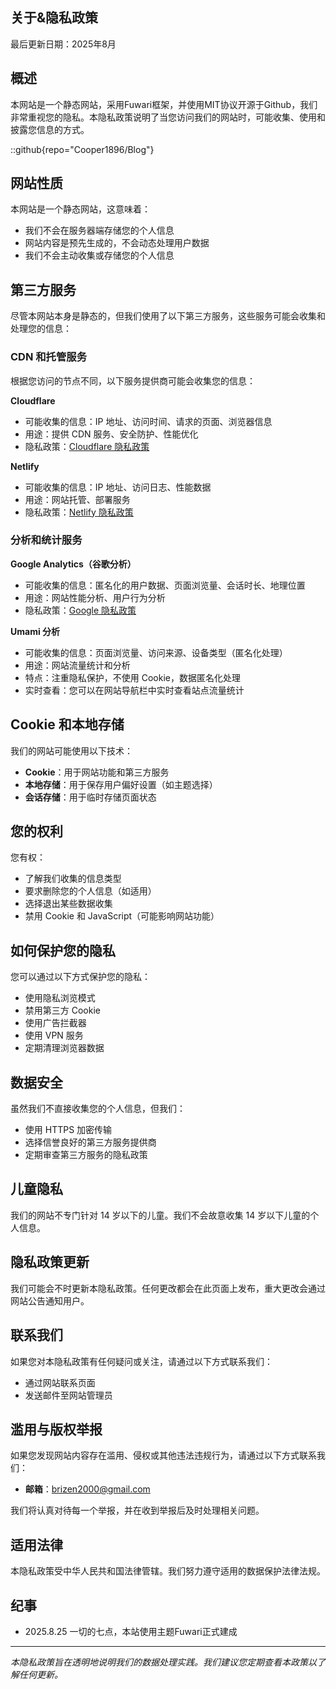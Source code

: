 ## 关于&隐私政策

最后更新日期：2025年8月

## 概述

本网站是一个静态网站，采用Fuwari框架，并使用MIT协议开源于Github，我们非常重视您的隐私。本隐私政策说明了当您访问我们的网站时，可能收集、使用和披露您信息的方式。

::github{repo="Cooper1896/Blog"}

## 网站性质

本网站是一个静态网站，这意味着：

- 我们不会在服务器端存储您的个人信息
- 网站内容是预先生成的，不会动态处理用户数据
- 我们不会主动收集或存储您的个人信息

## 第三方服务

尽管本网站本身是静态的，但我们使用了以下第三方服务，这些服务可能会收集和处理您的信息：

### CDN 和托管服务

根据您访问的节点不同，以下服务提供商可能会收集您的信息：

**Cloudflare**

- 可能收集的信息：IP 地址、访问时间、请求的页面、浏览器信息
- 用途：提供 CDN 服务、安全防护、性能优化
- 隐私政策：[Cloudflare 隐私政策](https://www.cloudflare.com/privacypolicy/)

**Netlify**

- 可能收集的信息：IP 地址、访问日志、性能数据
- 用途：网站托管、部署服务
- 隐私政策：[Netlify 隐私政策](https://www.netlify.com/privacy/)

### 分析和统计服务

**Google Analytics（谷歌分析）**

- 可能收集的信息：匿名化的用户数据、页面浏览量、会话时长、地理位置
- 用途：网站性能分析、用户行为分析
- 隐私政策：[Google 隐私政策](https://policies.google.com/privacy)

**Umami 分析**

- 可能收集的信息：页面浏览量、访问来源、设备类型（匿名化处理）
- 用途：网站流量统计和分析
- 特点：注重隐私保护，不使用 Cookie，数据匿名化处理
- 实时查看：您可以在网站导航栏中实时查看站点流量统计

## Cookie 和本地存储

我们的网站可能使用以下技术：

- **Cookie**：用于网站功能和第三方服务
- **本地存储**：用于保存用户偏好设置（如主题选择）
- **会话存储**：用于临时存储页面状态

## 您的权利

您有权：

- 了解我们收集的信息类型
- 要求删除您的个人信息（如适用）
- 选择退出某些数据收集
- 禁用 Cookie 和 JavaScript（可能影响网站功能）

## 如何保护您的隐私

您可以通过以下方式保护您的隐私：

- 使用隐私浏览模式
- 禁用第三方 Cookie
- 使用广告拦截器
- 使用 VPN 服务
- 定期清理浏览器数据

## 数据安全

虽然我们不直接收集您的个人信息，但我们：

- 使用 HTTPS 加密传输
- 选择信誉良好的第三方服务提供商
- 定期审查第三方服务的隐私政策

## 儿童隐私

我们的网站不专门针对 14 岁以下的儿童。我们不会故意收集 14 岁以下儿童的个人信息。

## 隐私政策更新

我们可能会不时更新本隐私政策。任何更改都会在此页面上发布，重大更改会通过网站公告通知用户。

## 联系我们

如果您对本隐私政策有任何疑问或关注，请通过以下方式联系我们：

- 通过网站联系页面
- 发送邮件至网站管理员

## 滥用与版权举报

如果您发现网站内容存在滥用、侵权或其他违法违规行为，请通过以下方式联系我们：

- **邮箱**：brizen2000@gmail.com

我们将认真对待每一个举报，并在收到举报后及时处理相关问题。

## 适用法律

本隐私政策受中华人民共和国法律管辖。我们努力遵守适用的数据保护法律法规。

## 纪事

- 2025.8.25 一切的七点，本站使用主题Fuwari正式建成

---

*本隐私政策旨在透明地说明我们的数据处理实践。我们建议您定期查看本政策以了解任何更新。*